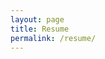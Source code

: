 ```yaml
---
layout: page
title: Resume
permalink: /resume/
---
```

<object data="{{ site.url }}/assets/pdfs/cv.pdf" width="1000" height="1000" type='application/pdf'></object>
